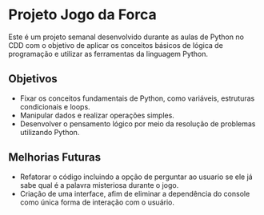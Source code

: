 ## <h1>Projeto Jogo da Forca</h1>

<p>Este é um projeto semanal desenvolvido durante as aulas de Python no CDD com o objetivo de aplicar os conceitos básicos de lógica de programação e utilizar as ferramentas da linguagem Python.</p>

<h2>Objetivos</h2>

<ul>
  <li>Fixar os conceitos fundamentais de Python, como variáveis, estruturas condicionais e loops.</li>
  <li>Manipular dados e realizar operações simples.</li>
  <li>Desenvolver o pensamento lógico por meio da resolução de problemas utilizando Python.</li>
</ul>

<h2>Melhorias Futuras</h2>

- Refatorar o código incluindo a opção de perguntar ao usuario se ele já sabe qual é a palavra misteriosa durante o jogo.
- Criação de uma interface, afim de eliminar a dependência do console como única forma de interação com o usuário.
